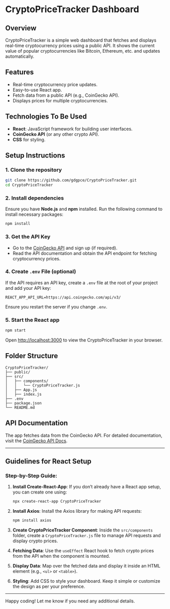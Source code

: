 
# CryptoPriceTracker Dashboard

## Overview
CryptoPriceTracker is a simple web dashboard that fetches and displays real-time cryptocurrency prices using a public API. It shows the current value of popular cryptocurrencies like Bitcoin, Ethereum, etc. and updates automatically.

## Features
- Real-time cryptocurrency price updates.
- Easy-to-use React app.
- Fetch data from a public API (e.g., CoinGecko API).
- Displays prices for multiple cryptocurrencies.
  
## Technologies To Be Used
- **React**: JavaScript framework for building user interfaces.
- **CoinGecko API** (or any other crypto API).
- **CSS** for styling.

## Setup Instructions

### 1. Clone the repository
```bash
git clone https://github.com/gdgpce/CryptoPriceTracker.git
cd CryptoPriceTracker
```

### 2. Install dependencies
Ensure you have **Node.js** and **npm** installed. Run the following command to install necessary packages:
```bash
npm install
```

### 3. Get the API Key
- Go to the [CoinGecko API](https://www.coingecko.com/en/api) and sign up (if required).
- Read the API documentation and obtain the API endpoint for fetching cryptocurrency prices.

### 4. Create `.env` File (optional)
If the API requires an API key, create a `.env` file at the root of your project and add your API key:
```env
REACT_APP_API_URL=https://api.coingecko.com/api/v3/
```
Ensure you restart the server if you change `.env`.


### 5. Start the React app
```bash
npm start
```
Open [http://localhost:3000](http://localhost:3000) to view the CryptoPriceTracker in your browser.

## Folder Structure
```plaintext
CryptoPriceTracker/
├── public/
├── src/
│   ├── components/
│   │   └── CryptoPriceTracker.js
│   ├── App.js
│   ├── index.js
├── .env
├── package.json
└── README.md
```


## API Documentation
The app fetches data from the CoinGecko API. For detailed documentation, visit the [CoinGecko API Docs](https://www.coingecko.com/en/api).

---

## Guidelines for React Setup

### Step-by-Step Guide:
1. **Install Create-React-App**:
   If you don’t already have a React app setup, you can create one using:
   ```bash
   npx create-react-app CryptoPriceTracker
   ```
2. **Install Axios**:
   Install the Axios library for making API requests:
   ```bash
   npm install axios
   ```
3. **Create CryptoPriceTracker Component**:
   Inside the `src/components` folder, create a `CryptoPriceTracker.js` file to manage API requests and display crypto prices.

4. **Fetching Data**:
   Use the `useEffect` React hook to fetch crypto prices from the API when the component is mounted.

5. **Display Data**:
   Map over the fetched data and display it inside an HTML element (e.g., `<ul>` or `<table>`).

6. **Styling**:
   Add CSS to style your dashboard. Keep it simple or customize the design as per your preference.

---

Happy coding! Let me know if you need any additional details.

